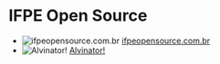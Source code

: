 # IFPE Open Source

- ![ifpeopensource.com.br](https://www.ifpeopensource.com.br/favicon-16x16.png) [ifpeopensource.com.br](https://ifpeopensource.com.br)
- ![Alvinator!](https://projetos.ifpeopensource.com.br/alvinator/assets/fabicon.ico) [Alvinator!](https://projetos.ifpeopensource.com.br/alvinator/)
